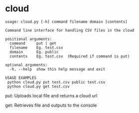 # cloud

```
usage: cloud.py [-h] command filename domain [contents]

Command line interface for handling CSV files in the cloud

positional arguments:
  command     put | get
  filename    Eg. test.csv
  domain      Eg. public
  contents    Eg. test.csv  (Required if command is put)

optional arguments:
  -h, --help  show this help message and exit

USAGE EXAMPLES 
 python cloud.py put test.csv public test.csv 
 python cloud.py get test.csv 
```


put: Uploads local file and returns a cloud url

get: Retrieves file and outputs to the console